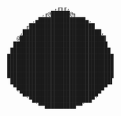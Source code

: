                            ,╓╖╓,
                       ,╓@██████@╖
                    ,▄███████████████▄,
                  ╓█████████████████████
                ,█████████████████████████,
               @███████████████████████████▌
              ██████████████████████████████
             ████████████████████████████████
            ██████████████████████████████████
            ██████████████████████████████████
            ██████████████████████████████████
            ██████████████████████████████████
             ████████████████████████████████▌
              ▀████████████████████████████▀
               `▀████████████████████████▀
                  `▀███████████████████▀`
                     `▀▀██████████▀▀`
